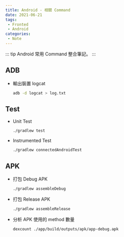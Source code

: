 ```yaml
---
title: Android - 相關 Command
date: 2021-06-21
tags:
 - Fronted
 - Android 
categories:
 - Note
---
```


::: tip
Android 常用 Command 整合筆記。
:::

<!-- more -->

## ADB
* 輸出裝置 logcat
  ```bash
  adb -d logcat > log.txt
  ```

## Test
* Unit Test
  ```bash
  ./gradlew test
  ```

* Instrumented Test
  ```bash
  ./gradlew connectedAndroidTest
  ```

## APK
* 打包 Debug APK
  ```bash
  ./gradlew assembleDebug
  ```

* 打包 Release APK
  ```bash
  ./gradlew assembleRelease
  ```

* 分析 APK 使用的 method 數量
  ```bash
  dexcount ./app/build/outputs/apk/app-debug.apk
  ```
